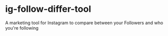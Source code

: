 # ig-follow-differ-tool
A marketing tool for Instagram to compare between your Followers and who you're following
